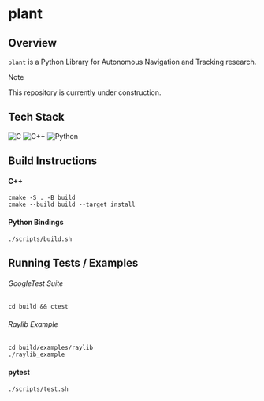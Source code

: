 # plant

## Overview

`plant` is a Python Library for Autonomous Navigation and Tracking research.

> [!NOTE]
> This repository is currently under construction.

## Tech Stack

![C](https://img.shields.io/badge/C-00599C?style=for-the-badge&logo=c&logoColor=white)
![C++](https://img.shields.io/badge/C%2B%2B-00599C?style=for-the-badge&logo=c%2B%2B&logoColor=white)
![Python](https://img.shields.io/badge/Python-3776AB?style=for-the-badge&logo=python&logoColor=white)

## Build Instructions

#### C++ 

```shell
cmake -S . -B build
cmake --build build --target install
```

#### Python Bindings

```shell
./scripts/build.sh
```

## Running Tests / Examples

###### GoogleTest Suite

```shell
cd build && ctest
```

###### Raylib Example

```shell
cd build/examples/raylib
./raylib_example
```

#### pytest

```shell
./scripts/test.sh
```
